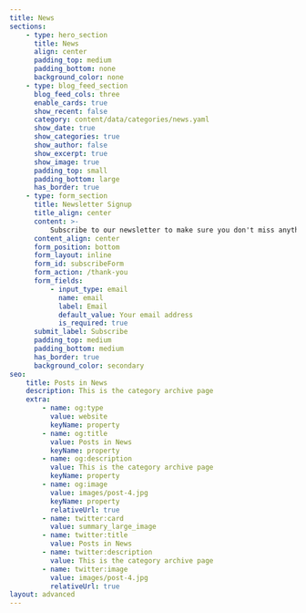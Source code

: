 ```yaml
---
title: News
sections:
    - type: hero_section
      title: News
      align: center
      padding_top: medium
      padding_bottom: none
      background_color: none
    - type: blog_feed_section
      blog_feed_cols: three
      enable_cards: true
      show_recent: false
      category: content/data/categories/news.yaml
      show_date: true
      show_categories: true
      show_author: false
      show_excerpt: true
      show_image: true
      padding_top: small
      padding_bottom: large
      has_border: true
    - type: form_section
      title: Newsletter Signup
      title_align: center
      content: >-
          Subscribe to our newsletter to make sure you don't miss anything.
      content_align: center
      form_position: bottom
      form_layout: inline
      form_id: subscribeForm
      form_action: /thank-you
      form_fields:
          - input_type: email
            name: email
            label: Email
            default_value: Your email address
            is_required: true
      submit_label: Subscribe
      padding_top: medium
      padding_bottom: medium
      has_border: true
      background_color: secondary
seo:
    title: Posts in News
    description: This is the category archive page
    extra:
        - name: og:type
          value: website
          keyName: property
        - name: og:title
          value: Posts in News
          keyName: property
        - name: og:description
          value: This is the category archive page
          keyName: property
        - name: og:image
          value: images/post-4.jpg
          keyName: property
          relativeUrl: true
        - name: twitter:card
          value: summary_large_image
        - name: twitter:title
          value: Posts in News
        - name: twitter:description
          value: This is the category archive page
        - name: twitter:image
          value: images/post-4.jpg
          relativeUrl: true
layout: advanced
---
```

